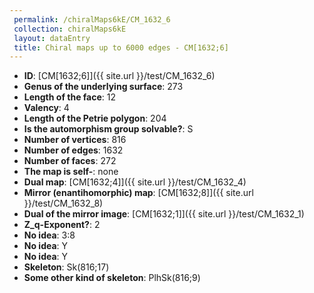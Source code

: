 ```yaml
--- 
 permalink: /chiralMaps6kE/CM_1632_6 
 collection: chiralMaps6kE
 layout: dataEntry
 title: Chiral maps up to 6000 edges - CM[1632;6]
---
```


- **ID**: [CM[1632;6]]({{ site.url }}/test/CM_1632_6)
- **Genus of the underlying surface**: 273
- **Length of the face**: 12
- **Valency**: 4
- **Length of the Petrie polygon**: 204
- **Is the automorphism group solvable?**: S
- **Number of vertices**: 816
- **Number of edges**: 1632
- **Number of faces**: 272
- **The map is self-**: none
- **Dual map**: [CM[1632;4]]({{ site.url }}/test/CM_1632_4)
- **Mirror (enantihomorphic) map**: [CM[1632;8]]({{ site.url }}/test/CM_1632_8)
- **Dual of the mirror image**: [CM[1632;1]]({{ site.url }}/test/CM_1632_1)
- **Z_q-Exponent?**: 2
- **No idea**:  3:8
- **No idea**: Y
- **No idea**: Y
- **Skeleton**: Sk(816;17)
- **Some other kind of skeleton**: PlhSk(816;9)
